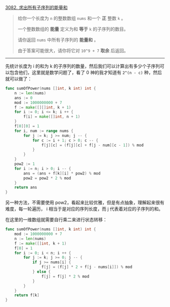 [3082. 求出所有子序列的能量和](https://leetcode.cn/problems/find-the-sum-of-the-power-of-all-subsequences/)

> 给你一个长度为 `n` 的整数数组 `nums` 和一个 **正** 整数 `k` 。
>
> 一个整数数组的 **能量** 定义为和 **等于** `k` 的子序列的数目。
>
> 请你返回 `nums` 中所有子序列的 **能量和** 。
>
> 由于答案可能很大，请你将它对 `10^9 + 7` **取余** 后返回。

---

先统计长度为 i 的和为 k 的子序列的数量，然后我们可以计算出有多少个子序列可以包含他们，这里就是数学问题了，看了 0 神的我才知道有 `2^(n - c)` 种，然后就可以做了：

```go
func sumOfPower(nums []int, k int) int {
    n := len(nums)
    ans := 0
    mod := 1000000000 + 7
    f := make([][]int, k + 1)
    for i := 0; i <= k; i ++ {
        f[i] = make([]int, n + 1)
    }
    f[0][0] = 1
    for i, num := range nums {
        for j := k; j >= num; j -- {
            for c := i + 1; c > 0; c -- {
                f[j][c] = (f[j][c] + f[j - num][c - 1]) % mod
            }
        }
    }
    pow2 := 1
    for i := n; i > 0; i -- {
        ans = (ans + f[k][i] * pow2) % mod
        pow2 = pow2 * 2 % mod
    }
    return ans
}
```

另一种方法，不需要使用 pow2，看起来比较优雅，但是有点抽象，理解起来很有难度，每一轮遍历， i 相当于是对应的序列长度，而 j 代表着对应的子序列的和。

在这里的一维数组就需要自行乘二来进行状态转移：

```go
func sumOfPower(nums []int, k int) int {
    mod := 1000000000 + 7
    n := len(nums)
    f := make([]int, k + 1)
    f[0] = 1
    for i := 0; i < n; i ++ {
        for j := k; j >= 0; j -- {
            if j >= nums[i] {
                f[j] = (f[j] * 2 + f[j - nums[i]]) % mod
            } else {
                f[j] = f[j] * 2 % mod
            }
        }
    } 
    return f[k]
}
```

